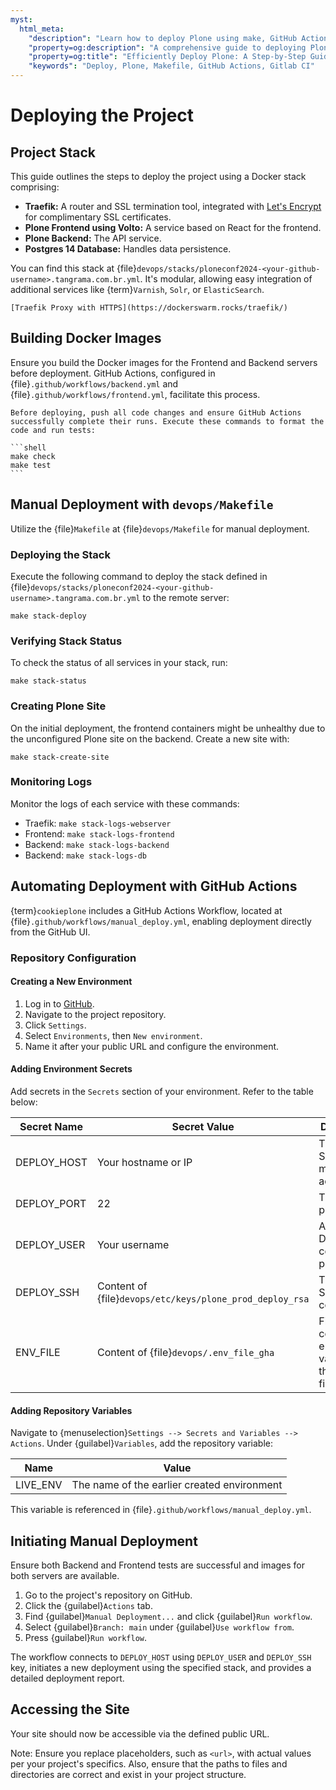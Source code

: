 ```yaml
---
myst:
  html_meta:
    "description": "Learn how to deploy Plone using make, GitHub Actions, or Gitlab CI with ease."
    "property=og:description": "A comprehensive guide to deploying Plone via various methods."
    "property=og:title": "Efficiently Deploy Plone: A Step-by-Step Guide"
    "keywords": "Deploy, Plone, Makefile, GitHub Actions, Gitlab CI"
---
```


# Deploying the Project

## Project Stack

This guide outlines the steps to deploy the project using a Docker stack comprising:

- **Traefik:** A router and SSL termination tool, integrated with [Let's Encrypt](https://letsencrypt.org/) for complimentary SSL certificates.
- **Plone Frontend using Volto:** A service based on React for the frontend.
- **Plone Backend:** The API service.
- **Postgres 14 Database:** Handles data persistence.

You can find this stack at {file}`devops/stacks/ploneconf2024-<your-github-username>.tangrama.com.br.yml`. It's modular, allowing easy integration of additional services like {term}`Varnish`, `Solr`, or `ElasticSearch`.

```{seealso}
[Traefik Proxy with HTTPS](https://dockerswarm.rocks/traefik/)
```

## Building Docker Images

Ensure you build the Docker images for the Frontend and Backend servers before deployment. GitHub Actions, configured in {file}`.github/workflows/backend.yml` and {file}`.github/workflows/frontend.yml`, facilitate this process.

````{important}
Before deploying, push all code changes and ensure GitHub Actions successfully complete their runs. Execute these commands to format the code and run tests:

```shell
make check
make test
```
````


## Manual Deployment with `devops/Makefile`

Utilize the {file}`Makefile` at {file}`devops/Makefile` for manual deployment.

### Deploying the Stack

Execute the following command to deploy the stack defined in {file}`devops/stacks/ploneconf2024-<your-github-username>.tangrama.com.br.yml` to the remote server:

```shell
make stack-deploy
```

### Verifying Stack Status

To check the status of all services in your stack, run:

```shell
make stack-status
```

### Creating Plone Site

On the initial deployment, the frontend containers might be unhealthy due to the unconfigured Plone site on the backend. Create a new site with:

```shell
make stack-create-site
```

### Monitoring Logs

Monitor the logs of each service with these commands:

-   Traefik: `make stack-logs-webserver`
-   Frontend: `make stack-logs-frontend`
-   Backend: `make stack-logs-backend`
-   Backend: `make stack-logs-db`

## Automating Deployment with GitHub Actions

{term}`cookieplone` includes a GitHub Actions Workflow, located at {file}`.github/workflows/manual_deploy.yml`, enabling deployment directly from the GitHub UI.

### Repository Configuration

#### Creating a New Environment

1. Log in to [GitHub](https://github.com/).
2. Navigate to the project repository.
3. Click `Settings`.
4. Select `Environments`, then `New environment`.
5. Name it after your public URL and configure the environment.

#### Adding Environment Secrets

Add secrets in the `Secrets` section of your environment. Refer to the table below:

| Secret Name | Secret Value                                             | Description                                               |
|-------------|----------------------------------------------------------|-----------------------------------------------------------|
| DEPLOY_HOST | Your hostname or IP                                      | The Docker Swarm manager's address.                       |
| DEPLOY_PORT | 22                                                       | The SSHD port.                                            |
| DEPLOY_USER | Your username                                            | A user with Docker command permissions.                   |
| DEPLOY_SSH  | Content of {file}`devops/etc/keys/plone_prod_deploy_rsa` | The private SSH key for connection.                       |
| ENV_FILE    | Content of {file}`devops/.env_file_gha`                  | File containing environment variables for the stack file. |

#### Adding Repository Variables

Navigate to {menuselection}`Settings --> Secrets and Variables --> Actions`. Under {guilabel}`Variables`, add the repository variable:

| Name     | Value |
|----------|-------|
| LIVE_ENV | The name of the earlier created environment |

This variable is referenced in {file}`.github/workflows/manual_deploy.yml`.

## Initiating Manual Deployment

Ensure both Backend and Frontend tests are successful and images for both servers are available.

1. Go to the project's repository on GitHub.
2. Click the {guilabel}`Actions` tab.
3. Find {guilabel}`Manual Deployment...` and click {guilabel}`Run workflow`.
4. Select {guilabel}`Branch: main` under {guilabel}`Use workflow from`.
5. Press {guilabel}`Run workflow`.

The workflow connects to `DEPLOY_HOST` using `DEPLOY_USER` and `DEPLOY_SSH` key, initiates a new deployment using the specified stack, and provides a detailed deployment report.

## Accessing the Site

Your site should now be accessible via the defined public URL.

Note: Ensure you replace placeholders, such as `<url>`, with actual values per your project's specifics. Also, ensure that the paths to files and directories are correct and exist in your project structure.
